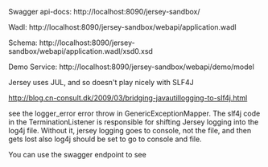 

Swagger api-docs: http://localhost:8090/jersey-sandbox/

Wadl: http://localhost:8090/jersey-sandbox/webapi/application.wadl

Schema: http://localhost:8090/jersey-sandbox/webapi/application.wadl/xsd0.xsd

Demo Service: http://localhost:8090/jersey-sandbox/webapi/demo/model


Jersey uses JUL, and so doesn't play nicely with SLF4J

http://blog.cn-consult.dk/2009/03/bridging-javautillogging-to-slf4j.html

see the logger_error error throw in GenericExceptionMapper. The slf4j
code in the TerminationListener is responsible for shifting Jersey logging
into the log4j file. Without it, jersey logging goes to console, not the file,
and then gets lost
also log4j should be set to go to console and file.

You can use the swagger endpoint to see 

